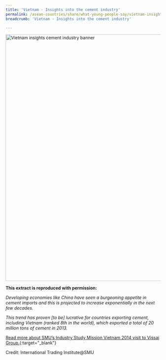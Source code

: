 ```yaml
---
title: 'Vietnam - Insights into the cement industry'
permalink: /asean-countries/share/what-young-people-say/vietnam-insights-cement-industry/
breadcrumb: 'Vietnam - Insights into the cement industry'

---
```



<img src="\images\asean-youngpeople\Vietnam-cement-industry.jpg" alt="Vietnam insights cement industry banner" style="width:800px;" />

**This extract is reproduced with permission:**

*Developing economies like China have seen a burgeoning appetite in cement imports and this is projected to increase exponentially in the next few decades.*

*This trend has proven [to be] lucrative for countries exporting cement, including Vietnam (ranked 8th in the world), which exported a total of 20 million tons of cement in 2013.*

[Read more about SMU’s Industry Study Mission Vietnam 2014 visit to Vissai Group.](/files/resources/ISM-Vietnam_compressed.pdf){:target="_blank"}

Credit: International Trading Institute@SMU